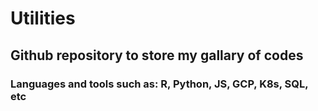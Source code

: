 # Utilities
## Github repository to store my gallary of codes
### Languages and tools such as: R, Python, JS, GCP, K8s, SQL, etc